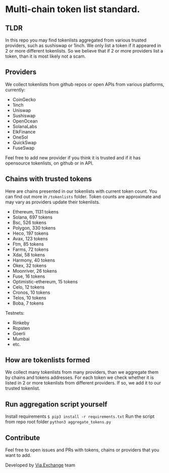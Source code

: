 # Multi-chain token list standard. 

## TLDR

In this repo you may find tokenlists aggregated from various trusted providers, such as sushiswap or 1inch. We only list a token
if it appeared in 2 or more different tokenlists. So we believe that if 2 or more providers list a token, than it is
most likely not a scam.

## Providers

We collect tokenlists from github repos or open APIs from various platforms, currently:
- CoinGecko
- 1inch
- Uniswap
- Sushiswap
- OpenOcean
- SolanaLabs
- ElkFinance
- OneSol
- QuickSwap
- FuseSwap

Feel free to add new provider if you think it is trusted and if it has opensource tokenlists, on github 
or in API.

## Chains with trusted tokens

Here are chains presented in our tokenlists with current token count. You can find out more in `/tokenlists` folder.
Token counts are approximate and may vary as providers update their tokenlists.
- Ethereum, 1131 tokens
- Solana, 697 tokens
- Bsc, 526 tokens
- Polygon, 330 tokens
- Heco, 197 tokens
- Avax, 123 tokens
- Ftm, 85 tokens
- Farms, 72 tokens
- Xdai, 58 tokens
- Harmony, 40 tokens
- Okex, 32 tokens
- Moonriver, 26 tokens
- Fuse, 16 tokens
- Optimistic-ethereum, 15 tokens
- Celo, 12 tokens
- Cronos, 10 tokens
- Telos, 10 tokens
- Boba, 7 tokens

Testnets:

- Rinkeby
- Ropsten
- Goerli
- Mumbai
- etc.

## How are tokenlists formed

We collect many tokenlists from many providers, than we aggregate them by chains and tokens addresses. 
For each token we check whether it is listed in 2 or more tokenlists from different providers. If so, 
we add it to our trusted tokenlist.


## Run aggregation script yourself
Install requirements
```$ pip3 install -r requirements.txt```
Run the script from repo root folder
```python3 aggregate_tokens.py```


## Contribute
Feel free to open issues and PRs with tokens, chains or providers that you want to add.

Developed by [Via.Exchange](https://Via.Exchange) team

